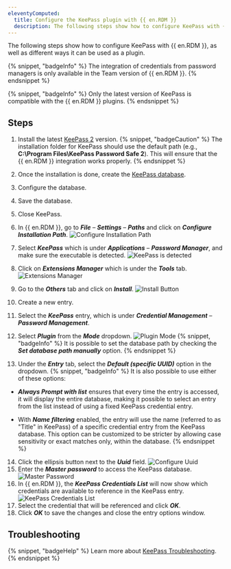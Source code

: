 ```yaml
---
eleventyComputed:
  title: Configure the KeePass plugin with {{ en.RDM }}
  description: The following steps show how to configure KeePass with {{ en.RDM }}, as well as different ways it can be used as a plugin.
---
```

The following steps show how to configure KeePass with {{ en.RDM }}, as well as different ways it can be used as a plugin.

{% snippet, "badgeInfo" %}
The integration of credentials from password managers is only available in the Team version of {{ en.RDM }}.
{% endsnippet %}

{% snippet, "badgeInfo" %}
Only the latest version of KeePass is compatible with the {{ en.RDM }} plugins.
{% endsnippet %}

## Steps
1. Install the latest [KeePass 2](https://keepass.info/download.html) version.
{% snippet, "badgeCaution" %}
The installation folder for KeePass should use the default path (e.g., **C:\Program Files\KeePass Password Safe 2**). This will ensure that the {{ en.RDM }} integration works properly.
{% endsnippet %}

2. Once the installation is done, create the [KeePass database](https://keepass.info/help/base/firststeps.html).
1. Configure the database.
1. Save the database.
1. Close KeePass.
1. In {{ en.RDM }}, go to ***File*** – ***Settings*** – ***Paths*** and click on ***Configure Installation Path***.
![Configure Installation Path](https://cdnweb.devolutions.net/docs/docs_en_kb_KB0034.png)
1. Select ***KeePass*** which is under ***Applications*** – ***Password Manager***, and make sure the executable is detected.
![KeePass is detected](https://cdnweb.devolutions.net/docs/docs_en_kb_KB0035.png)
1. Click on ***Extensions Manager*** which is under the ***Tools*** tab.
![Extensions Manager](https://cdnweb.devolutions.net/docs/docs_en_kb_KB0036.png)
1. Go to the ***Others*** tab and click on ***Install***.
![Install Button](https://cdnweb.devolutions.net/docs/docs_en_kb_KB0037.png)
1. Create a new entry.
1. Select the ***KeePass*** entry, which is under ***Credential Management*** – ***Password Management***.
1. Select ***Plugin*** from the ***Mode*** dropdown.
![Plugin Mode](https://cdnweb.devolutions.net/docs/docs_en_kb_KB0038.png)
{% snippet, "badgeInfo" %}
It is possible to set the database path by checking the ***Set database path manually*** option.
{% endsnippet %}

13. Under the ***Entry*** tab, select the ***Default (specific UUID)*** option in the dropdown.
{% snippet, "badgeInfo" %}
It is also possible to use either of these options:
* ***Always Prompt with list*** ensures that every time the entry is accessed, it will display the entire database, making it possible to select an entry from the list instead of using a fixed KeePass credential entry.

* With ***Name filtering*** enabled, the entry will use the name (referred to as "Title" in KeePass) of a specific credential entry from the KeePass database. This option can be customized to be stricter by allowing case sensitivity or exact matches only, within the database.
{% endsnippet %}

14. Click the ellipsis button next to the ***Uuid*** field.
![Configure Uuid](https://cdnweb.devolutions.net/docs/docs_en_kb_KB0039.png)
1. Enter the ***Master password*** to access the KeePass database.
![Master Password](https://cdnweb.devolutions.net/docs/docs_en_kb_KB0040.png)
1. In {{ en.RDM }}, the ***KeePass Credentials List*** will now show which credentials are available to reference in the KeePass entry.
![KeePass Credentials List](https://cdnweb.devolutions.net/docs/docs_en_kb_KB0041.png)
1. Select the credential that will be referenced and click ***OK***.
1. Click ***OK*** to save the changes and close the entry options window.

## Troubleshooting
{% snippet, "badgeHelp" %}
Learn more about [KeePass Troubleshooting](/rdm/kb/rdm-windows/troubleshooting-articles/keepass/).
{% endsnippet %}
